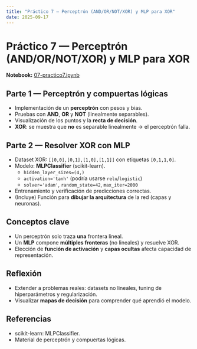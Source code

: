 ```yaml
---
title: "Práctico 7 — Perceptrón (AND/OR/NOT/XOR) y MLP para XOR"
date: 2025-09-17
---
```


# Práctico 7 — Perceptrón (AND/OR/NOT/XOR) y MLP para XOR

**Notebook:** [07-practico7.ipynb](07-practico7.ipynb)

## Parte 1 — Perceptrón y compuertas lógicas
- Implementación de un **perceptrón** con pesos y bias.
- Pruebas con **AND**, **OR** y **NOT** (linealmente separables).
- Visualización de los puntos y la **recta de decisión**.
- **XOR**: se muestra que **no** es separable linealmente → el perceptrón falla.

## Parte 2 — Resolver XOR con MLP
- Dataset XOR: `[[0,0],[0,1],[1,0],[1,1]]` con etiquetas `[0,1,1,0]`.
- Modelo: **MLPClassifier** (scikit-learn).
  - `hidden_layer_sizes=(4,)`
  - `activation='tanh'` (podría usarse `relu`/`logistic`)
  - `solver='adam'`, `random_state=42`, `max_iter=2000`
- Entrenamiento y verificación de predicciones correctas.
- (Incluye) Función para **dibujar la arquitectura** de la red (capas y neuronas).

## Conceptos clave
- Un perceptrón solo traza **una** frontera lineal.
- Un **MLP** compone **múltiples fronteras** (no lineales) y resuelve XOR.
- Elección de **función de activación** y **capas ocultas** afecta capacidad de representación.

## Reflexión
- Extender a problemas reales: datasets no lineales, tuning de hiperparámetros y regularización.
- Visualizar **mapas de decisión** para comprender qué aprendió el modelo.

## Referencias
- scikit-learn: MLPClassifier.
- Material de perceptrón y compuertas lógicas.
